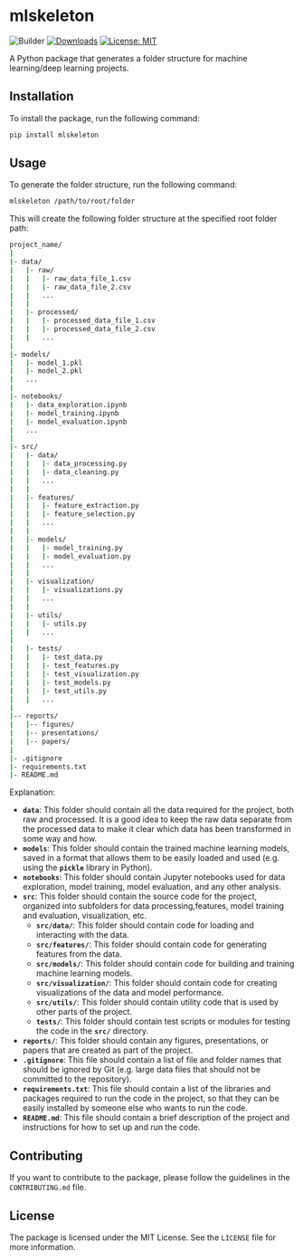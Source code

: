 # mlskeleton
![Builder](https://github.com/asgardeo/asgardeo-auth-python-sdk/workflows/Builder/badge.svg)
[![Downloads](https://pepy.tech/badge/mlskeleton)](https://pepy.tech/project/mlskeleton)
[![License: MIT](https://img.shields.io/badge/License-MIT-yellow.svg)](https://opensource.org/licenses/MIT)

A Python package that generates a folder structure for machine learning/deep learning projects.

## Installation

To install the package, run the following command:
```bash
pip install mlskeleton
```

## Usage

To generate the folder structure, run the following command:
```bash
mlskeleton /path/to/root/folder
```

This will create the following folder structure at the specified root folder path:


```bash
project_name/
|
|- data/
|   |- raw/
|   |   |- raw_data_file_1.csv
|   |   |- raw_data_file_2.csv
|   |   ...
|   |
|   |- processed/
|   |   |- processed_data_file_1.csv
|   |   |- processed_data_file_2.csv
|   |   ...
|
|- models/
|   |- model_1.pkl
|   |- model_2.pkl
|   ...
|
|- notebooks/
|   |- data_exploration.ipynb
|   |- model_training.ipynb
|   |- model_evaluation.ipynb
|   ...
|
|- src/
|   |- data/
|   |   |- data_processing.py
|   |   |- data_cleaning.py
|   |   ...
|   |
|   |- features/
|   |   |- feature_extraction.py
|   |   |- feature_selection.py
|   |   ...
|   |
|   |- models/
|   |   |- model_training.py
|   |   |- model_evaluation.py
|   |   ...
|   |
|   |- visualization/
|   |   |- visualizations.py
|   |   ...
|   |
|   |- utils/
|   |   |- utils.py
|   |   ...
|
|   |- tests/
|   |   |- test_data.py
|   |   |- test_features.py
|   |   |- test_visualization.py
|   |   |- test_models.py
|   |   |- test_utils.py
|   |   ...
|
|-- reports/
|   |-- figures/
|   |-- presentations/
|   |-- papers/
|
|- .gitignore
|- requirements.txt
|- README.md
```
Explanation:

- **`data`**: This folder should contain all the data required for the project, both raw and processed. It is a good idea to keep the raw data separate from the processed data to make it clear which data has been transformed in some way and how.
- **`models`**: This folder should contain the trained machine learning models, saved in a format that allows them to be easily loaded and used (e.g. using the **`pickle`** library in Python).
- **`notebooks`**: This folder should contain Jupyter notebooks used for data exploration, model training, model evaluation, and any other analysis.
- **`src`**: This folder should contain the source code for the project, organized into subfolders for data processing,features, model training and evaluation, visualization, etc.
  - **`src/data/`**: This folder should contain code for loading and interacting with the data.
  - **`src/features/`**: This folder should contain code for generating features from the data.
  - **`src/models/`**: This folder should contain code for building and training machine learning models.
  - **`src/visualization/`**: This folder should contain code for creating visualizations of the data and model performance.
  - **`src/utils/`**: This folder should contain utility code that is used by other parts of the project.
  - **`tests/`**: This folder should contain test scripts or modules for testing the code in the **`src/`** directory.
- **`reports/`**: This folder should contain any figures, presentations, or papers that are created as part of the project.
- **`.gitignore`**: This file should contain a list of file and folder names that should be ignored by Git (e.g. large data files that should not be committed to the repository).
- **`requirements.txt`**: This file should contain a list of the libraries and packages required to run the code in the project, so that they can be easily installed by someone else who wants to run the code.
- **`README.md`**: This file should contain a brief description of the project and instructions for how to set up and run the code.

## Contributing
If you want to contribute to the package, please follow the guidelines in the `CONTRIBUTING.md` file.

## License

The package is licensed under the MIT License. See the `LICENSE` file for more information.
